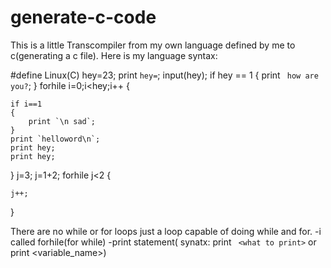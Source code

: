 # generate-c-code

This is a little Transcompiler from my own language defined by me to c(generating a c file).
Here is my language syntax:

#define Linux(C)
<int> hey=23;
print `hey=`;
input(hey);
if hey == 1
{
	print ` how are you?`;
}
forhile <int> i=0;i<hey;i++ {
	
	if i==1 
	{
		print `\n sad`;
	}
	print `helloword\n`;
	print hey;
	print hey;
}
<int> j=3;
	j=1+2;
forhile j<2 {
	
	j++;
}

There are no while or for loops just a loop capable of doing while and for.
-i called forhile(for while)
-print statement( synatx: print ` <what to print>` or print <variable_name>)
